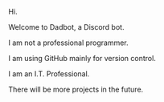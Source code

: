 Hi.

Welcome to Dadbot, a Discord bot. 

I am not a professional programmer.

I am using GitHub mainly for version control.

I am an I.T. Professional.

There will be more projects in the future.
